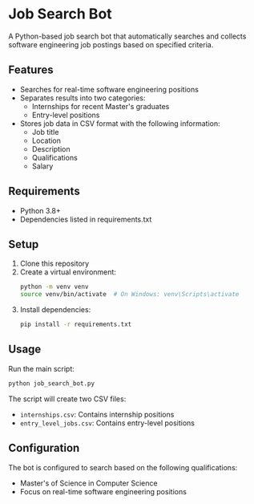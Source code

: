 # Job Search Bot

A Python-based job search bot that automatically searches and collects software engineering job postings based on specified criteria.

## Features
- Searches for real-time software engineering positions
- Separates results into two categories:
  - Internships for recent Master's graduates
  - Entry-level positions
- Stores job data in CSV format with the following information:
  - Job title
  - Location
  - Description
  - Qualifications
  - Salary

## Requirements
- Python 3.8+
- Dependencies listed in requirements.txt

## Setup
1. Clone this repository
2. Create a virtual environment:
   ```bash
   python -m venv venv
   source venv/bin/activate  # On Windows: venv\Scripts\activate
   ```
3. Install dependencies:
   ```bash
   pip install -r requirements.txt
   ```

## Usage
Run the main script:
```bash
python job_search_bot.py
```

The script will create two CSV files:
- `internships.csv`: Contains internship positions
- `entry_level_jobs.csv`: Contains entry-level positions

## Configuration
The bot is configured to search based on the following qualifications:
- Master's of Science in Computer Science
- Focus on real-time software engineering positions 